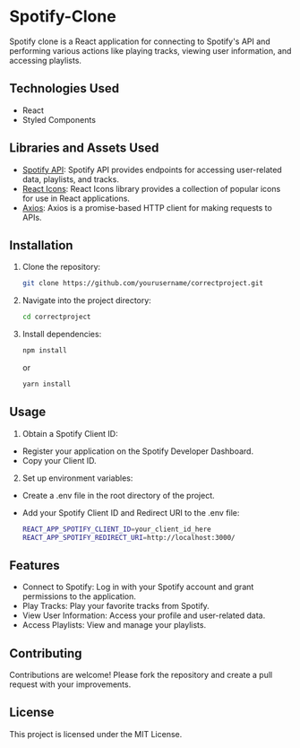 # Spotify-Clone

Spotify clone is a React application for connecting to Spotify's API and performing various actions like playing tracks, viewing user information, and accessing playlists.

## Technologies Used

- React
- Styled Components

## Libraries and Assets Used

- [Spotify API](https://developer.spotify.com/documentation/web-api/): Spotify API provides endpoints for accessing user-related data, playlists, and tracks.
- [React Icons](https://react-icons.github.io/react-icons/): React Icons library provides a collection of popular icons for use in React applications.
- [Axios](https://axios-http.com/): Axios is a promise-based HTTP client for making requests to APIs.

## Installation

1. Clone the repository:

    ```bash
    git clone https://github.com/yourusername/correctproject.git
    ```

2. Navigate into the project directory:
    ```cmd
    cd correctproject
    ```

3. Install dependencies:

    ```bash
    npm install
    ```

    or

    ```bash
    yarn install
    ```

## Usage

1. Obtain a Spotify Client ID:

- Register your application on the Spotify Developer Dashboard.
- Copy your Client ID.

2. Set up environment variables:

- Create a .env file in the root directory of the project.
- Add your Spotify Client ID and Redirect URI to the .env file:

    ```bash
    REACT_APP_SPOTIFY_CLIENT_ID=your_client_id_here
    REACT_APP_SPOTIFY_REDIRECT_URI=http://localhost:3000/
    ```


## Features

- Connect to Spotify: Log in with your Spotify account and grant permissions to the application.
- Play Tracks: Play your favorite tracks from Spotify.
- View User Information: Access your profile and user-related data.
- Access Playlists: View and manage your playlists.

## Contributing

Contributions are welcome! Please fork the repository and create a pull request with your improvements.

## License

This project is licensed under the MIT License.
